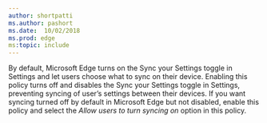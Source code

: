 ```yaml
---
author: shortpatti
ms.author: pashort
ms.date:  10/02/2018
ms.prod: edge
ms:topic: include
---
```


By default, Microsoft Edge turns on the Sync your Settings toggle in Settings and let users choose what to sync on their device. Enabling this policy turns off and disables the Sync your Settings toggle in Settings, preventing syncing of user’s settings between their devices. If you want syncing turned off by default in Microsoft Edge but not disabled, enable this policy and select the _Allow users to turn syncing on_ option in this policy. 